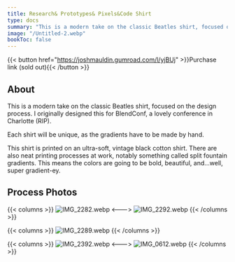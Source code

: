 ```yaml
---
title: Research& Prototypes& Pixels&Code Shirt
type: docs
summary: "This is a modern take on the classic Beatles shirt, focused on the design process."
image: "/Untitled-2.webp"
bookToc: false
---
```


{{< button href="https://joshmauldin.gumroad.com/l/yjBUj" >}}Purchase link (sold out){{< /button >}}

## About

This is a modern take on the classic Beatles shirt, focused on the design process. I originally designed this for BlendConf, a lovely conference in Charlotte (RIP).

Each shirt will be unique, as the gradients have to be made by hand.

This shirt is printed on an ultra-soft, vintage black cotton shirt. There are also neat printing processes at work, notably something called split fountain gradients. This means the colors are going to be bold, beautiful, and…well, super gradient-ey.

## Process Photos

{{< columns >}}
![IMG_2282.webp](/IMG_2282.webp)
<--->
![IMG_2292.webp](/IMG_2292.webp)
{{< /columns >}}

{{< columns >}}
![IMG_2289.webp](/IMG_2289.webp)
{{< /columns >}}

{{< columns >}}
![IMG_2392.webp](/IMG_2392.webp)
<--->
![IMG_0612.webp](/IMG_0612.webp)
{{< /columns >}}